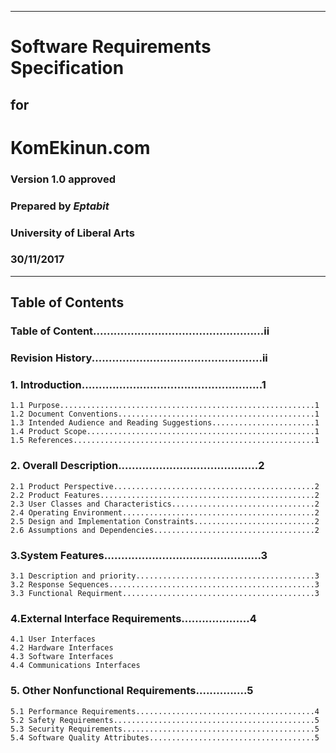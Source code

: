 

***

# Software Requirements Specification

## for

# KomEkinun.com

### Version 1.0 approved

### Prepared by *Eptabit*

### University of Liberal Arts

### 30/11/2017



***

## Table of Contents
### Table of Content..................................................ii
### Revision History..................................................ii
### 1.	Introduction.....................................................1
	1.1	Purpose.........................................................1
	1.2	Document Conventions............................................1
	1.3	Intended Audience and Reading Suggestions.......................1
	1.4	Product Scope...................................................1
	1.5	References......................................................1
### 2.	Overall Description.........................................2
	2.1	Product Perspective.............................................2
	2.2	Product Features................................................2
	2.3	User Classes and Characteristics................................2
	2.4	Operating Environment...........................................2
	2.5	Design and Implementation Constraints...........................2
	2.6	Assumptions and Dependencies....................................2
### 3.System Features..............................................3
	3.1	Description and priority........................................3
	3.2	Response Sequences..............................................3
	3.3	Functional Requirment...........................................3



### 4.External Interface Requirements....................4
	4.1 User Interfaces
	4.2 Hardware Interfaces
 	4.3 Software Interfaces
 	4.4 Communications Interfaces 
 

### 5. Other Nonfunctional Requirements...............5

	5.1	Performance Requirements........................................4
	5.2	Safety Requirements.............................................5
	5.3	Security Requirements...........................................5
	5.4	Software Quality Attributes.....................................5






  




